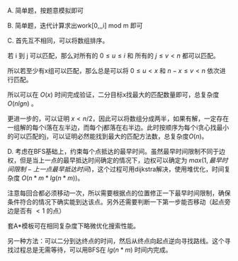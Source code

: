 A. 简单题，按题意模拟即可

B. 简单题，迭代计算求出work[0,,,i] mod m 即可

C. 首先互不相同，可以将数组排序。

若 i 到 j 可以匹配，那么对所有的 $0\le u \le i$ 和 所有的 $j\le v \lt n$ 都可以匹配。

所以若至少有x组可以匹配，那么总是可以将 $0 \le u \lt x$  和 $n-x \le v \lt n$ 依次进行匹配。

所以可以在 $O(x)$ 时间完成验证，二分目标x找最大的匹配数量即可，总复杂度 $O(nlgn)$ 。

更进一步的，可以证明 $x < n/2$，因此可以将数组分成两半，如果有解，一定存在一组解的每个i落在左半边，而每个j都落在右半边。此时按顺序为每个i贪心找最小的可以匹配的j，可以证明必然能找到最大的匹配方法数，总复杂度$O(n)$。

D. 考虑在BFS基础上，约束每个点抵达的最早时间。虽然最早时间限制不同于边权，但是当上一点的最早抵达时间确定的情况下，边权可以确定为 $max(1, 最早时间限制-上一点最早抵达时间)$，这个过程可用dijkstra解决，使用堆优化，时间复杂度 $O(n*m*lg(n*m))$。

注意每回合都必须移动一次，所以需要根据点的位置修正一下最早时间限制，确保条件符合的情况下确实能到达该点。另外还需要判断一下第一步能否移动（起点旁边是否有 $\lt 1$ 的点）

套A*模板可在相同复杂度下略微优化搜索性能。

另一种方法：可以二分到达终点的时间，然后从终点向起点逆向寻找路线。这个寻找过程总是无需等待，可以用BFS在 $lg(n*m)$ 时间内完成。